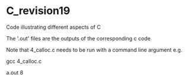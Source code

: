 # C_revision19
Code illustrating different aspects of C

The '.out' files are the outputs of the corresponding c code

Note that 4_calloc.c needs to be run with a command line argument
e.g.

gcc 4_calloc.c

a.out 8
